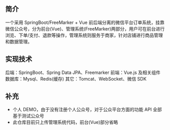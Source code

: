 ## 简介
一个采用 SpringBoot/FreeMarker + Vue 前后端分离的微信平台订单系统，挂靠微信公众号，分为前台(Vue)、管理系统(FreeMarker)两部分，用户可在前台进行浏览、下单/支付、退款等操作，管理系统则服务于商家，针对店铺进行商品管理和数据管理。

## 实现技术
后端：SpringBoot、Spring Data JPA、Freemarker
前端：Vue.js 及相关组件
数据库：Mysql、Redis(缓存)
其它：Tomcat、WebSocket、微信 SDK

## 补充
- 个人 DEMO，由于没有注册个人公众号，对于公众平台方面的功能 API 全部基于测试公众号
- 此仓库目前只上传管理系统代码，前台(Vue)部分省略
